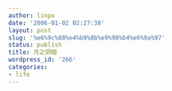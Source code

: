 ```yaml
---
author: linpx
date: '2006-01-02 02:27:38'
layout: post
slug: '%e6%9c%88%e4%b9%8b%e9%98%b4%e6%9a%97'
status: publish
title: 月之阴暗
wordpress_id: '266'
categories:
- life
---
```


  

